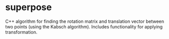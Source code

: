 # superpose
C++ algorithm for finding the rotation matrix and translation vector between two points (using the Kabsch algorithm). Includes functionality for applying transformation. 
